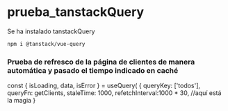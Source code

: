 # prueba_tanstackQuery

Se ha instalado tanstackQuery
```sh
npm i @tanstack/vue-query
```

### Prueba de refresco de la página de clientes de manera automática y pasado el tiempo indicado en caché

const { isLoading, data, isError } = useQuery(  {
        queryKey: ['todos'],
        queryFn: getClients,
        staleTime: 1000,
        refetchInterval:1000 * 30,   //aquí está la magia
    }   
        

